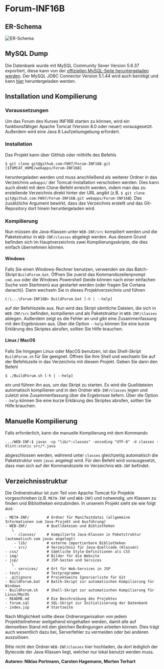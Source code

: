 <!-- @author Niklas Portmann -->
# Forum-INF16B

## ER-Schema

![ER-Schema](https://i.imgur.com/BoJxF6s.png) 

<!-- @author Carsten Hagemann, Morten Terhart -->
## MySQL Dump
Die Datenbank wurde mit MySQL Community Sever Version 5.6.37 exportiert, diese kann von der
[offiziellen MySQL-Seite heruntergeladen werden](https://dev.mysql.com/downloads/mysql/5.6.html#downloads).
Der MySQL JDBC Connector Version 5.1.44 wird auch benötigt und kann
[hier](https://dev.mysql.com/downloads/connector/j/5.1.html) heruntergeladen werden.

<!-- @author Morten Terhart -->
## Installation und Kompilierung

### Voraussetzungen
Um das Forum des Kurses INF16B starten zu können, wird ein funktionsfähiger Apache Tomcat (Version 8.0
oder neuer) vorausgesetzt. Außerdem wird eine Java 8 Laufzeitumgebung erfordert.

### Installation
Das Projekt kann über GitHub oder mithilfe des Befehls

```text
$ git clone git@github.com:FW97/Forum-INF16B.git [$TOMCAT_HOME/webapps/Forum-INF16B]
```

heruntergeladen werden und muss anschließend als weiterer Ordner in das Verzeichnis `webapps/`
der Tomcat-Installation verschoben werden. Dies kann auch direkt mit dem Clone-Befehl erreicht
werden, indem man das zu erstellende Verzeichnis direkt hinter der URL angibt (z.B.
`$ git clone git@github.com:FW97/Forum-INF16B.git webapps/Forum-INF16B`). Das zusätzliche
Argument bewirkt, dass das Verzeichnis erstellt und das Git-Repository dort hinein heruntergeladen
wird.

### Kompilierung
Nun müssen die Java-Klassen unter `WEB-INF/src` kompiliert werden und die Paketstruktur in `WEB-INF/classes`
abgelegt werden. Aus diesem Grund befinden sich im Hauptverzeichnis zwei Kompilierungsskripte, die dies
einfach übernehmen können.

#### Windows
Falls Sie einen Windows-Rechner benutzen, verwenden sie das Batch-Skript `BuildForum.bat`. Öffnen Sie
zuerst das Kommandozeilenprompt `cmd.exe` oder die Windows Powershell (beide können nach einer einfachen
Suche vom Startmenü aus gestartet werden (oder fragen Sie Cortana danach)). Dann wechseln Sie in
dieses Projektverzeichnis und führen

```batch
C:\...\Forum-INF16B> BuildForum.bat [-h | --help]
```

auf der Befehlszeile aus. Nun wird das Skript sämtliche Dateien, die sich in `WEB-INF/src` befinden,
kompilieren und als Paketstruktur in `WEB-INF/classes` ablegen. Außerdem zeigt es die Fehler an
und gibt eine Zusammenfassung mit den Ergebnissen aus.
Über die Option `--help` können Sie eine kurze Erklärung des Skriptes abrufen, sollten Sie Hilfe brauchen.

#### Linux / MacOS
Falls Sie hingegen Linux oder MacOS benutzen, ist das Shell-Skript `BuildForum.sh` für Sie geeignet.
Öffnen Sie Ihre Shell und wechseln Sie auf der Befehlszeile in das Verzeichnis mit diesem Projekt.
Geben Sie dann den Befehl

```bash
$ ./BuildForum.sh [-h | --help]
```

ein und führen ihn aus, um das Skript zu starten. Es wird die Quelldateien automatisch kompilieren
und in den Ordner `WEB-INF/classes` legen und zuletzt eine Zusammenfassung über die Ergebnisse liefern.
Über die Option `--help` können Sie eine kurze Erklärung des Skriptes abrufen, sollten Sie Hilfe brauchen.


## Manuelle Kompilierung

Falls erforderlich, kann die manuelle Kompilierung mit dem Kommando

```text
.../WEB-INF:$ javac -cp "lib/*:classes" -encoding "UTF-8" -d classes -Xlint:static src/*.java
```

abgeschlossen werden, während unter `classes` gleichzeitig automatisch die Paketstruktur vom `javac` angelegt wird.
Für den Befehl wird vorausgesetzt, dass man sich auf der Kommandozeile im Verzeichnis `WEB-INF` befindet.


## Verzeichnisstruktur
Die Ordnerstruktur ist zum Teil vom Apache Tomcat für Projekte vorgeschrieben (z.B. `META-INF` und `WEB-INF`)
und notwendig, um Klassen zu finden und Bibliotheken einzubinden. In unserem Projekt sieht sie wie folgt aus:

```text
- META-INF/        # Ordner für Manifestdatei (allgemeine Informationen zum Java-Projekt und Ausführung)
- WEB-INF/         # Quelldateien und Bibliotheken
   \
    - classes/     # kompilierte Java-Klassen in Paketstruktur (automatisch vom javac angelegt)
    - lib/         # externe importierbare Bibliotheken
    - src/         # Verzeichnis für Java-Quellcode (Klassen)
- css/             # Sämtliche Style-Definitionen als CSS
- img/             # Bilder für die Website
- jsp/             # JSP-Seiten und Services
   \
    - services/    # Ort für Web-Services in JSP
- test/            # Testprogramme
- .gitignore       # Projektweite Ignorierliste für Git
- BuildForum.bat   # Batch-Skript zur automatischen Kompilierung für Windows
- BuildForum.sh    # Shell-Skript zur automatischen Kompilierung für Linux/MacOS
- README.md        # Die Beschreibung des Projektes
- forum.sql        # SQL-Skript zur Initialisierung der Datenbank
- index.jsp        # Startseite
```

Nach Möglichkeit sollte diese Ordnerorganisation von jedem Projektteilnehmer weitgehend eingehalten werden, damit
alle auf demselben Stand mit den gleichen Bedingungen arbeiten können. Dies trägt auch wesentlich dazu bei, Serverfehler
zu vermeiden oder bei anderen auszulösen.

Bitte nicht den Ordner `WEB-INF/classes` hier hochladen, da dort lediglich der Bytecode der Java-Klassen liegt,
welcher nur lokal benutzt werden muss.

**Autoren: Niklas Portmann, Carsten Hagemann, Morten Terhart**

